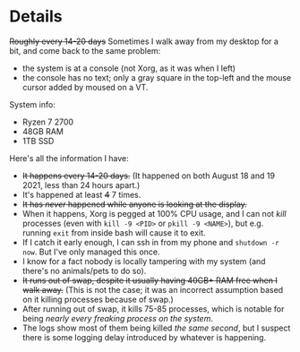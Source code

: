 # Details

~~Roughly every 14-20 days~~ Sometimes I walk away from my desktop for a bit, and
come back to the same problem:

- the system is at a console (not Xorg, as it was when I left)
- the console has no text; only a gray square in the top-left and the mouse cursor added by moused on a VT.

System info:

- Ryzen 7 2700
- 48GB RAM
- 1TB SSD

Here's all the information I have:

- ~~It happens every 14-20 days.~~ (It happened on both August 18 and 19 2021, less than 24 hours apart.)
- It's happened at least ~~4~~ 7 times.
- ~~It has _never_ happened while anyone is looking at the display.~~
- When it happens, Xorg is pegged at 100% CPU usage, and I can not _kill_ processes (even with `kill -9 <PID>` or `pkill -9 <NAME>`), but e.g. running `exit` from inside bash will cause it to exit.
- If I catch it early enough, I can ssh in from my phone and `shutdown -r now`. But I've only managed this once.
- I know for a fact nobody is locally tampering with my system (and there's no animals/pets to do so).
- ~~It runs out of swap, despite it usually having 40GB+ RAM free when I walk away.~~ (This is not the case; it was an incorrect assumption based on it killing processes because of swap.)
- After running out of swap, it kills 75-85 processes, which is notable for being *nearly every freaking process on the system*.
- The logs show most of them being killed *the same second*, but I suspect there is some logging delay introduced by whatever is happening.
